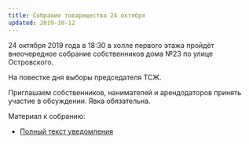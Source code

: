 ```yaml
---
title: Собрание товарищества 24 октября
updated: 2019-10-12
---
```


24 октября 2019 года в 18:30 в холле первого этажа пройдёт
внеочередное собрание собственников дома №23 по улице Островского.

На повестке дня выборы председателя ТСЖ.

Приглашаем собственников, нанимателей и арендодаторов принять участие в обсуждении.
Явка обязательна.

Материал к собранию:

- [Полный текст уведомления](/docs/announces/20191012.pdf)

